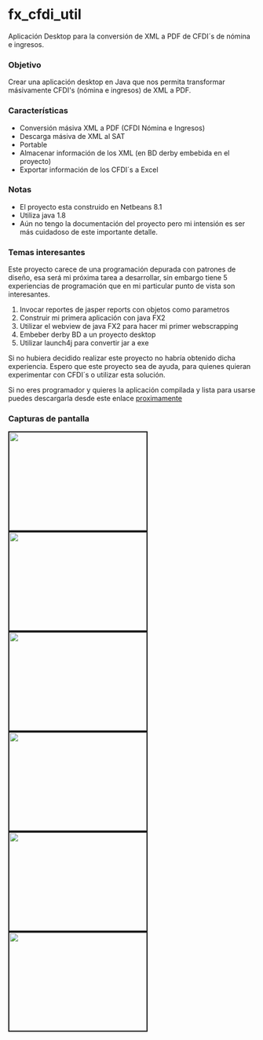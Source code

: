 # fx_cfdi_util
Aplicación Desktop para la conversión de XML a PDF de CFDI´s de nómina e ingresos.

<h3>Objetivo</h3>
<p>Crear una aplicación desktop en Java que nos permita transformar másivamente CFDI's (nómina e ingresos) de XML a PDF. 

<h3>Características</h3>
<ul>
<li>Conversión másiva XML a PDF (CFDI Nómina e Ingresos)</li>
<li>Descarga másiva de XML al SAT</li>
<li>Portable</li>
<li>Almacenar información de los XML (en BD  derby embebida en el proyecto)</li>
<li>Exportar información de los CFDI´s a Excel</li>
</ul>

<h3>Notas</h3>
<ul>
<li>El proyecto esta construido en Netbeans 8.1</li>
<li>Utiliza java 1.8</li>
<li>Aún no tengo la documentación del proyecto pero mi intensión es ser más cuidadoso de este importante detalle.</li>
</ul>

<h3>Temas interesantes</h3>
<p>Este proyecto carece de una programación depurada con patrones de diseño, esa será mi próxima tarea a desarrollar, sin embargo tiene 5 experiencias de programación que en mi particular punto de vista son interesantes.</p>
<ol>
<li>Invocar reportes de jasper reports con objetos como parametros</li>
<li>Construir mi primera aplicación con java FX2</li>
<li>Utilizar el webview de java FX2 para hacer mi primer webscrapping</li>
<li>Embeber derby BD a un proyecto desktop</li>
<li>Utilizar launch4j para convertir jar a exe</li>
</ol>
<p>Si no hubiera decidido realizar este proyecto no habría obtenido dicha experiencia. Espero que este proyecto sea de ayuda, para quienes quieran experimentar con CFDI´s o utilizar esta solución.</p>
<p>Si no eres programador y quieres la aplicación compilada y lista para usarse puedes descargarla desde este enlace <a href="#" target="_blank">proximamente</a></p>

<h3>Capturas de pantalla</h3>
<img src="https://github.com/joalgoca/fx_cfdi_util/blob/master/snapshot/Administraci%C3%B3n%20de%20CFDI%C2%B4s.png" width="280" height="200" border="2"/>
<img src="https://github.com/joalgoca/fx_cfdi_util/blob/master/snapshot/Descarga%20masiva%20de%20CFDI%C2%B4s.png" width="280" height="200" border="2"/>
<img src="https://github.com/joalgoca/fx_cfdi_util/blob/master/snapshot/Exportacion%20-%20pdf.png" width="280" height="200" border="2"/>
<img src="https://github.com/joalgoca/fx_cfdi_util/blob/master/snapshot/Exportacion%20-%20resultado.png" width="280" height="200" border="2"/>
<img src="https://github.com/joalgoca/fx_cfdi_util/blob/master/snapshot/Exportacion.png" width="280" height="200" border="2"/>
<img src="https://github.com/joalgoca/fx_cfdi_util/blob/master/snapshot/Inicio%20-%20carga.png" width="280" height="200" border="2"/>
